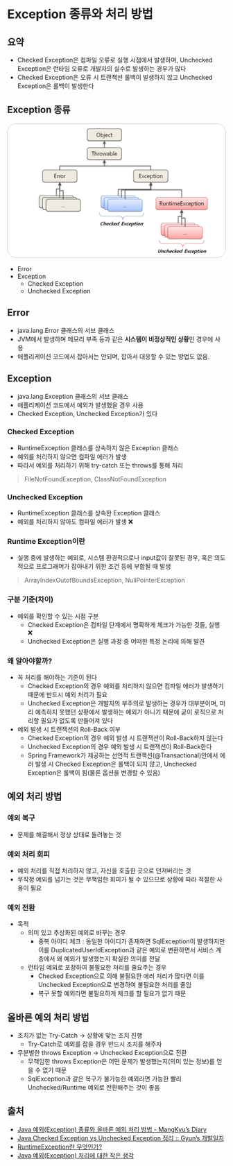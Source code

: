# Exception 종류와 처리 방법

## 요약
- Checked Exception은 컴파일 오류로 실행 시점에서 발생하며, Unchecked Exception은 런타임 오류로 개발자의 실수로 발생하는 경우가 많다
- Checked Exception은 오류 시 트랜잭션 롤백이 발생하지 않고 Unchecked Exception은 롤백이 발생한다

## Exception 종류
![Exception 종류](https://github.com/leeejuhyeong/images/blob/main/no-study-no-future/Java/Exception%20%E1%84%8C%E1%85%A9%E1%86%BC%E1%84%85%E1%85%B2.jpeg?raw=true)
  
- Error
- Exception
	- Checked Exception
	- Unchecked Exception
  
  
## Error
- java.lang.Error 클래스의 서브 클래스
- JVM에서 발생하며 메모리 부족 등과 같은 **시스템이 비정상적인 상황**인 경우에 사용
- 애플리케이션 코드에서 잡아서는 안되며, 잡아서 대응할 수 있는 방법도 없음.
  
  
## Exception
- java.lang.Exception 클래스의 서브 클래스
- 애플리케이션 코드에서 예외가 발생했을 경우 사용
- Checked Exception, Unchecked Exception가 있다
  
### Checked Exception
- RuntimeException 클래스를 상속하지 않은 Exception 클래스
- 예외를 처리하지 않으면 컴파일 에러가 발생
- 따라서 예외를 처리하기 위해 try-catch 또는 throws를 통해 처리
> FileNotFoundException, ClassNotFoundException  
  
### Unchecked Exception
- RuntimeException 클래스를 상속한 Exception 클래스
- 예외를 처리하지 않아도 컴파일 에러가 발생 ❌
  
### Runtime Exception이란
- 실행 중에 발생하는 예외로, 시스템 환경적으로나 input값이 잘못된 경우, 혹은 의도적으로 프로그래머가 잡아내기 위한 조건 등에 부합될 때 발생
> ArrayIndexOutofBoundsException, NullPointerException  
  
### 구분 기준(차이)
- 예외를 확인할 수 있는 시점 구분
	- Checked Exception은 컴파일 단계에서 명확하게 체크가 가능한 것들, 실행 ❌
	- Unchecked Exception은 실행 과정 중 어떠한 특정 논리에 의해 발견
  
### 왜 알아야할까?
- 꼭 처리를 해야하는 기준이 된다
	- Checked Exception의 경우 예외를 처리하지 않으면 컴파일 에러가 발생하기 때문에 반드시 예외 처리가 필요
	- Unchecked Exception은 개발자의 부주의로 발생하는 경우가 대부분이며, 미리 예측하지 못했던 상황에서 발생하는 예외가 아니기 때문에 굳이 로직으로 처리할 필요가 없도록 만들어져 있다
- 예외 발생 시 트랜잭션의 Roll-Back 여부
	- Checked Exception의 경우 예외 발생 시  트랜잭션이 Roll-Back하지 않는다
	- Unchecked Exception의 경우 예외 발생 시 트랜잭션이 Roll-Back한다
	- Spring Framework가 제공하는 선언적 트랜잭션(@Transactional)안에서 에러 발생 시 Checked Exception은 롤백이 되지 않고, Unchecked Exception은 롤백이 됨(물론 옵션을 변경할 수 있음)
  
  
## 예외 처리 방법
### 예외 복구
- 문제를 해결해서 정상 상태로 돌려놓는 것
  
### 예외 처리 회피
- 예외 처리를 직접 처리하지 않고, 자신을 호출한 곳으로 던져버리는 것
- 무작정 예외를 넘기는 것은 무책임한 회피가 될 수 있으므로 상황에 따라 적절한 사용이 필요
  
### 예외 전환
- 목적
	- 의미 있고 추상화된 예외로 바꾸는 경우
		- 중복 아이디 체크 : 동일한 아이디가 존재하면 SqlException이 발생하지만 이를 DuplicatedUserIdException과 같은 예외로 변환하면서 서비스 계층에서 왜 예외가 발생했는지 확실한 의미를 전달
	- 런타임 예외로 포장하여 불필요한 처리를 줄요주는 경우
		- Checked Exception으로 의해 불필요한 에러 처리가 많다면 이를 Unchecked Exception으로 변경하여 불필요한 처리를 줄임
		- 복구 못할 예외라면 불필요하게 체크를 할 필요가 없기 때문
  
  
## 올바른 예외 처리 방법
- 조치가 없는 Try-Catch → 상황에 맞는 조치 진행
	- Try-Catch로 예외를 잡을 경우 반드시 조치를 해주자
- 무분별한 throws Exception → Unchecked Exception으로 전환
	- 무책임한 throws Exception은 어떤 문제가 발생했는지(의미 있는 정보)를 얻을 수 없기 때문
	- SqlException과 같은 복구가 불가능한 예외라면 가능한 빨리 Unchecked/Runtime 예외로 전환해주는 것이 좋음
  
  
## 출처
- [Java 예외(Exception) 종류와 올바른 예외 처리 방법 - MangKyu’s Diary](https://mangkyu.tistory.com/152)
- [Java Checked Exception vs Unchecked Exception 정리 :: Gyun’s 개발일지](https://devlog-wjdrbs96.tistory.com/351)
- [RuntimeException란 무엇인가?](https://nhj12311.tistory.com/204)
- [Java 예외(Exception) 처리에 대한 작은 생각](https://www.nextree.co.kr/p3239/)
